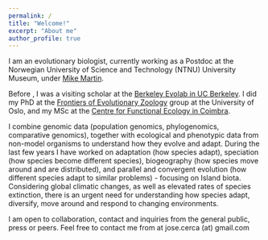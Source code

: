 ```yaml
---
permalink: /
title: "Welcome!"
excerpt: "About me"
author_profile: true
---
```




I am an evolutionary biologist, currently working as a Postdoc at the Norwegian University of Science and Technology (NTNU) University Museum, under [Mike Martin](https://www.ntnu.edu/employees/mike.martin).

Before , I was a visiting scholar at the [Berkeley Evolab in UC Berkeley](https://nature.berkeley.edu/evolab/). I did my PhD at the [Frontiers of Evolutionary Zoology](https://www.nhm.uio.no/english/about/organization/research-collections/?vrtx=unit-view&areacode=280808&lang=en) group at the University of Oslo, and my MSc at the [Centre for Functional Ecology in Coimbra](http://cfe.uc.pt/).

I combine genomic data (population genomics, phylogenomics, comparative genomics), together with ecological and phenotypic data from non-model organisms to understand how they evolve and adapt. During the last few years I have worked on adaptation (how species adapt), speciation (how species become different species), biogeography (how species move around and are distributed), and parallel and convergent evolution (how different species adapt to similar problems) - focusing on Island biota. Considering global climatic changes, as well as elevated rates of species extinction, there is an urgent need for understanding how species adapt, diversify, move around and respond to changing environments.

I am open to collaboration, contact and inquiries from the general public, press or peers. Feel free to contact me from at jose.cerca (at) gmail.com
